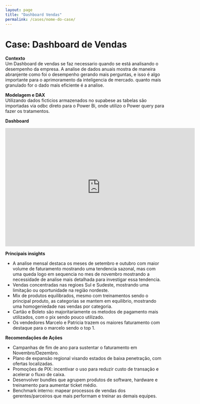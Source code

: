```yaml
---
layout: page
title: "Dashboard Vendas"
permalink: /cases/nome-do-case/
---
```


# Case: Dashboard de Vendas

**Contexto**  
Um Dashboard de vendas se faz necessario quando se está analisando o desempenho da empresa. A analise de dados anuais mostra de maneira abranjente como foi o desempenho gerando mais perguntas, e isso é algo importante para o aprimoramento  da inteligencia de mercado.
quanto mais granulado for o dado mais eficiente é a analise.

**Modelagem e DAX**  
Utilizando dados ficticios armazenados no supabese as tabelas são importadas via odbc direto para o Power Bi, onde utilizo o Power query para fazer os tratamentos.

**Dashboard**  
<iframe title="Dashboard Vendas" width="600" height="373.5" src="https://app.powerbi.com/view?r=eyJrIjoiYmY1NmYzNzQtZmUxNy00M2JkLWFiMDctNzgwMjZkNzYwN2JjIiwidCI6ImQ4Nzc1YTNhLWU4OWEtNGNjZC1hY2NiLTQ0MDg4ODdjMzRlMCJ9" frameborder="0" allowFullScreen="true"></iframe>

**Principais insights**  
- A analise mensal destaca os meses de setembro e outubro com maior volume de faturamento mostrando uma tendencia sazonal, mas com uma queda logo em sequencia no mes de novembro mostrando a necessidade de analise mais detalhada para investigar essa tendencia.
- Vendas concentradas nas regioes Sul e Sudeste, mostrando uma limitação ou oportunidade na região nordeste. 
- Mix de produtos equilibrados, mesmo com treinamentos sendo o principal produto, as categorias se mantem em equilibrio, mostrando uma homogeniedade nas vendas por categoria.
- Cartão e Boleto são majoritariamente os metodos de pagamento mais utilizados, com o pix sendo pouco utilizado.
- Os vendedores Marcelo e Patricia trazem os maiores faturamento com destaque para o marcelo  sendo o top 1.

**Recomendações de Ações**
- Campanhas de fim de ano para sustentar o faturamento em Novembro/Dezembro.
- Plano de expansão regional visando estados de baixa penetração, com ofertas localizadas.
- Promoções de PIX: incentivar o uso para reduzir custo de transação e acelerar o fluxo de caixa.
- Desenvolver bundles que agrupem produtos de software, hardware e treinamento para aumentar ticket médio.
- Benchmark interno: mapear processos de vendas dos gerentes/parceiros que mais performam e treinar as demais equipes.   
